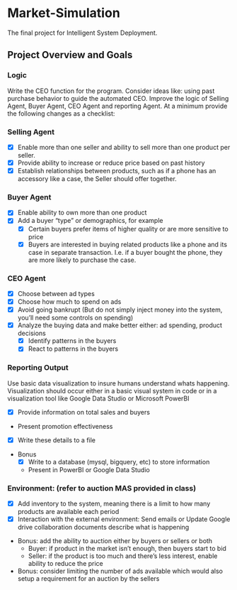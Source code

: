 # Market-Simulation
The final project for Intelligent System Deployment. 

## Project Overview and Goals
### Logic
Write the CEO function for the program. 
Consider ideas like: using past purchase behavior to guide the automated CEO. Improve the logic of Selling Agent, 
Buyer Agent, CEO Agent and reporting Agent. At a minimum provide the following changes as a checklist: 
### Selling Agent
- [x] Enable more than one seller and ability to sell more than one product per seller.
- [x] Provide ability to increase or reduce price based on past history 
- [x] Establish relationships between products, such as if a phone has an accessory like a case, the Seller should offer together. 
### Buyer Agent
- [x] Enable ability to own more than one product
- [x] Add a buyer “type” or demographics, for example
    - [x] Certain buyers prefer items of higher quality or are more sensitive to price 
    - [x] Buyers are interested in buying related products like a phone and its case in separate transaction. I.e. if a buyer bought the phone, they are more likely to purchase the case.
### CEO Agent
- [x] Choose between ad types
- [x] Choose how much to spend on ads
- [x] Avoid going bankrupt (But do not simply inject money into the system, you’ll need some controls on spending)
- [x] Analyze the buying data and make better either: ad spending, product decisions
    - [x] Identify patterns in the buyers
    - [x] React to patterns in the buyers 
### Reporting Output
Use basic data visualization to insure humans understand whats happening. Visualization should occur either in a basic visual system in code or in a visualization tool like Google Data Studio or Microsoft PowerBI
- [x] Provide information on total sales and buyers 
- Present promotion effectiveness 
- [x] Write these details to a file 
- Bonus
    - [x] Write to a database (mysql, bigquery, etc) to store information
    - Present in PowerBI or Google Data Studio
    
### Environment: (refer to auction MAS provided in class)
- [x] Add inventory to the system, meaning there is a limit to how many products are available each period
- [x] Interaction with the external environment: Send emails or Update Google drive collaboration documents describe what is happening
- Bonus: add the ability to auction either by buyers or sellers or both
    - Buyer: if product in the market isn’t enough, then buyers start to bid
    - Seller: if the product is too much and there’s less interest, enable ability to reduce the price
- Bonus: consider limiting the number of ads available which would also setup a requirement for an auction by the sellers